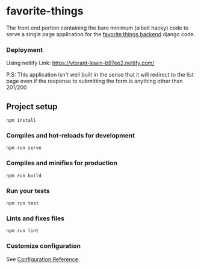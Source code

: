 # favorite-things
The front end portion containing the bare minimum (albeit hacky) 
code to serve a single page application for the 
[favorite things backend](https://github.com/Alig1493/favorites-backend) 
django code.

### Deployment
Using netlify
Link: https://vibrant-lewin-b97ee2.netlify.com/

P.S: This application isn't well built in the sense that it will 
redirect to the list page even if the response to submitting the
form is anything other than 201/200

## Project setup
```
npm install
```

### Compiles and hot-reloads for development
```
npm run serve
```

### Compiles and minifies for production
```
npm run build
```

### Run your tests
```
npm run test
```

### Lints and fixes files
```
npm run lint
```

### Customize configuration
See [Configuration Reference](https://cli.vuejs.org/config/).


